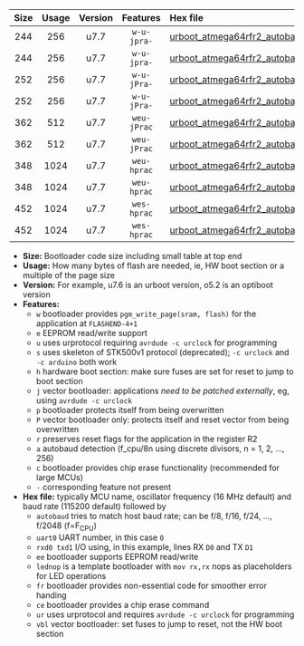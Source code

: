 |Size|Usage|Version|Features|Hex file|
|:-:|:-:|:-:|:-:|:--|
|244|256|u7.7|`w-u-jpra-`|[urboot_atmega64rfr2_autobaud_uart0_rxe0_txe1_lednop_ur_vbl.hex](https://raw.githubusercontent.com/stefanrueger/urboot.hex/main/mcus/atmega64rfr2/autobaud/urboot_atmega64rfr2_autobaud_uart0_rxe0_txe1_lednop_ur_vbl.hex)|
|244|256|u7.7|`w-u-jpra-`|[urboot_atmega64rfr2_autobaud_uart1_rxd2_txd3_lednop_ur_vbl.hex](https://raw.githubusercontent.com/stefanrueger/urboot.hex/main/mcus/atmega64rfr2/autobaud/urboot_atmega64rfr2_autobaud_uart1_rxd2_txd3_lednop_ur_vbl.hex)|
|252|256|u7.7|`w-u-jPra-`|[urboot_atmega64rfr2_autobaud_uart0_rxe0_txe1_ur_vbl.hex](https://raw.githubusercontent.com/stefanrueger/urboot.hex/main/mcus/atmega64rfr2/autobaud/urboot_atmega64rfr2_autobaud_uart0_rxe0_txe1_ur_vbl.hex)|
|252|256|u7.7|`w-u-jPra-`|[urboot_atmega64rfr2_autobaud_uart1_rxd2_txd3_ur_vbl.hex](https://raw.githubusercontent.com/stefanrueger/urboot.hex/main/mcus/atmega64rfr2/autobaud/urboot_atmega64rfr2_autobaud_uart1_rxd2_txd3_ur_vbl.hex)|
|362|512|u7.7|`weu-jPrac`|[urboot_atmega64rfr2_autobaud_uart0_rxe0_txe1_ee_lednop_fr_ce_ur_vbl.hex](https://raw.githubusercontent.com/stefanrueger/urboot.hex/main/mcus/atmega64rfr2/autobaud/urboot_atmega64rfr2_autobaud_uart0_rxe0_txe1_ee_lednop_fr_ce_ur_vbl.hex)|
|362|512|u7.7|`weu-jPrac`|[urboot_atmega64rfr2_autobaud_uart1_rxd2_txd3_ee_lednop_fr_ce_ur_vbl.hex](https://raw.githubusercontent.com/stefanrueger/urboot.hex/main/mcus/atmega64rfr2/autobaud/urboot_atmega64rfr2_autobaud_uart1_rxd2_txd3_ee_lednop_fr_ce_ur_vbl.hex)|
|348|1024|u7.7|`weu-hprac`|[urboot_atmega64rfr2_autobaud_uart0_rxe0_txe1_ee_lednop_fr_ce_ur.hex](https://raw.githubusercontent.com/stefanrueger/urboot.hex/main/mcus/atmega64rfr2/autobaud/urboot_atmega64rfr2_autobaud_uart0_rxe0_txe1_ee_lednop_fr_ce_ur.hex)|
|348|1024|u7.7|`weu-hprac`|[urboot_atmega64rfr2_autobaud_uart1_rxd2_txd3_ee_lednop_fr_ce_ur.hex](https://raw.githubusercontent.com/stefanrueger/urboot.hex/main/mcus/atmega64rfr2/autobaud/urboot_atmega64rfr2_autobaud_uart1_rxd2_txd3_ee_lednop_fr_ce_ur.hex)|
|452|1024|u7.7|`wes-hprac`|[urboot_atmega64rfr2_autobaud_uart0_rxe0_txe1_ee_lednop_fr_ce.hex](https://raw.githubusercontent.com/stefanrueger/urboot.hex/main/mcus/atmega64rfr2/autobaud/urboot_atmega64rfr2_autobaud_uart0_rxe0_txe1_ee_lednop_fr_ce.hex)|
|452|1024|u7.7|`wes-hprac`|[urboot_atmega64rfr2_autobaud_uart1_rxd2_txd3_ee_lednop_fr_ce.hex](https://raw.githubusercontent.com/stefanrueger/urboot.hex/main/mcus/atmega64rfr2/autobaud/urboot_atmega64rfr2_autobaud_uart1_rxd2_txd3_ee_lednop_fr_ce.hex)|

- **Size:** Bootloader code size including small table at top end
- **Usage:** How many bytes of flash are needed, ie, HW boot section or a multiple of the page size
- **Version:** For example, u7.6 is an urboot version, o5.2 is an optiboot version
- **Features:**
  + `w` bootloader provides `pgm_write_page(sram, flash)` for the application at `FLASHEND-4+1`
  + `e` EEPROM read/write support
  + `u` uses urprotocol requiring `avrdude -c urclock` for programming
  + `s` uses skeleton of STK500v1 protocol (deprecated); `-c urclock` and `-c arduino` both work
  + `h` hardware boot section: make sure fuses are set for reset to jump to boot section
  + `j` vector bootloader: applications *need to be patched externally*, eg, using `avrdude -c urclock`
  + `p` bootloader protects itself from being overwritten
  + `P` vector bootloader only: protects itself and reset vector from being overwritten
  + `r` preserves reset flags for the application in the register R2
  + `a` autobaud detection (f_cpu/8n using discrete divisors, n = 1, 2, ..., 256)
  + `c` bootloader provides chip erase functionality (recommended for large MCUs)
  + `-` corresponding feature not present
- **Hex file:** typically MCU name, oscillator frequency (16 MHz default) and baud rate (115200 default) followed by
  + `autobaud` tries to match host baud rate; can be f/8, f/16, f/24, ..., f/2048 (f=F<sub>CPU</sub>)
  + `uart0` UART number, in this case `0`
  + `rxd0 txd1` I/O using, in this example, lines RX `D0` and TX `D1`
  + `ee` bootloader supports EEPROM read/write
  + `lednop` is a template bootloader with `mov rx,rx` nops as placeholders for LED operations
  + `fr` bootloader provides non-essential code for smoother error handing
  + `ce` bootloader provides a chip erase command
  + `ur` uses urprotocol and requires `avrdude -c urclock` for programming
  + `vbl` vector bootloader: set fuses to jump to reset, not the HW boot section
